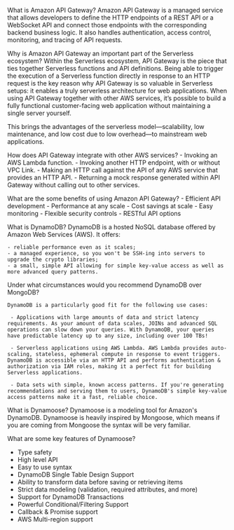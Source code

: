 What is Amazon API Gateway?
 Amazon API Gateway is a managed service that allows developers to define the HTTP endpoints of a REST API or a WebSocket API and connect those endpoints with the corresponding backend business logic. It also handles authentication, access control, monitoring, and tracing of API requests.

Why is Amazon API Gateway an important part of the Serverless ecosystem?
 Within the Serverless ecosystem, API Gateway is the piece that ties together Serverless functions and API definitions. Being able to trigger the execution of a Serverless function directly in response to an HTTP request is the key reason why API Gateway is so valuable in Serverless setups: it enables a truly serverless architecture for web applications. When using API Gateway together with other AWS services, it’s possible to build a fully functional customer-facing web application without maintaining a single server yourself.

 This brings the advantages of the serverless model—scalability, low maintenance, and low cost due to low overhead—to mainstream web applications.


How does API Gateway integrate with other AWS services?
    - Invoking an AWS Lambda function.
    - Invoking another HTTP endpoint, with or without VPC Link.
    - Making an HTTP call against the API of any AWS service that provides an HTTP API.
    - Returning a mock response generated within API Gateway without calling out to other services.

What are the some benefits of using Amazon API Gateway?
    - Efficient API development
    - Performance at any scale
    - Cost savings at scale
    - Easy monitoring
    - Flexible security controls
    - RESTful API options


What is DynamoDB?
 DynamoDB is a hosted NoSQL database offered by Amazon Web Services (AWS). It offers:

    - reliable performance even as it scales;
    - a managed experience, so you won't be SSH-ing into servers to upgrade the crypto libraries;
    - a small, simple API allowing for simple key-value access as well as more advanced query patterns.

Under what circumstances would you recommend DynamoDB over MongoDB?
   
    DynamoDB is a particularly good fit for the following use cases:

     - Applications with large amounts of data and strict latency requirements. As your amount of data scales, JOINs and advanced SQL operations can slow down your queries. With DynamoDB, your queries have predictable latency up to any size, including over 100 TBs!

     - Serverless applications using AWS Lambda. AWS Lambda provides auto-scaling, stateless, ephemeral compute in response to event triggers. DynamoDB is accessible via an HTTP API and performs authentication & authorization via IAM roles, making it a perfect fit for building Serverless applications.

     - Data sets with simple, known access patterns. If you're generating recommendations and serving them to users, DynamoDB's simple key-value access patterns make it a fast, reliable choice.

What is Dynamoose?
   Dynamoose is a modeling tool for Amazon's DynamoDB. Dynamoose is heavily inspired by Mongoose, which means if you are coming from Mongoose the syntax will be very familiar.


What are some key features of Dynamoose?
   - Type safety
   - High level API
   - Easy to use syntax
   - DynamoDB Single Table Design Support
   - Ability to transform data before saving or retrieving items
   - Strict data modeling (validation, required attributes, and more)
   - Support for DynamoDB Transactions
   - Powerful Conditional/Filtering Support
   - Callback & Promise support
   - AWS Multi-region support